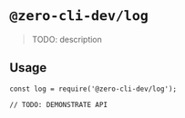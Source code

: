 # `@zero-cli-dev/log`

> TODO: description

## Usage

```
const log = require('@zero-cli-dev/log');

// TODO: DEMONSTRATE API
```
